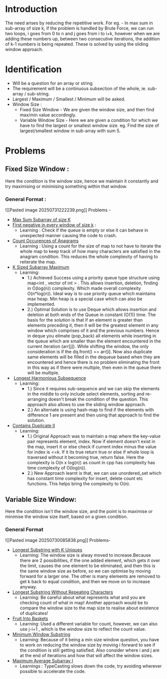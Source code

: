 # Introduction
The need arises by reducing the repetitive work. For eg. - In max sum in sub-array of size k, if the problem is handled by Brute Force, we can run two loops, i goes from 0 to n and j goes from i to i+k, however when we are adding these numbers up, between two consecutive iterations, the addition of k-1 numbers is being repeated. These is solved by using the sliding window approach.

# Identification 
- Will be a question for an array or string
- The requirement will be a continuous subsection of the whole, ie. sub-array / sub-string.
- Largest / Maximum / Smallest / Minimum will be asked.
- Window Size : 
	- Fixed Size Window - We are given the window size, and then find max/min value accordingly.
	- Variable Window Size - Here we are given a condition for which we have to find the largest or smallest window size. eg. Find the size of largest/smallest window in sub-array with sum 5. 

# Problems
## Fixed Size Window :
Here the condition is the window size, hence we maintain it constantly and try maximising or minimising something within that window.
### General Format :
![[Pasted image 20250731222239.png]]
Problems -
- [Max Sum Subarray of size K](https://www.geeksforgeeks.org/problems/max-sum-subarray-of-size-k5313/1)
- [First negative in every window of size k](https://www.geeksforgeeks.org/problems/first-negative-integer-in-every-window-of-size-k3345/1) : 
	- Learning : Check if the queue is empty or else it can behave in unexpected manner causing the code to crash.
- [Count Occurences of Anagrams](https://www.geeksforgeeks.org/problems/count-occurences-of-anagrams5839/1)
	- Learning : Using a count for the size of map to not have to iterate the whole map to keep track of how many characters are satisfied in the anagram condition. This reduces the whole complexity of having to reiterate the map.
- [K Sized Subarray Maximum](https://www.geeksforgeeks.org/problems/maximum-of-all-subarrays-of-size-k3101/1#naive-approach-using-nested-loops-on-k-time-and-o1-space)
	- Learning: 
		- 1.) Achieved Success using a priority queue type structure using map<int , vector of int > . This allows insertion, deletion, finding in O(log(n)) complexity. Which made overall complexity O(n*log(n)).  Ideal way is to use priority queue which maintains max heap. Min heap is a special case which can also be implemented.
		-  2.) Optimal Solution is to use Deque which allows insertion and deletion at both ends of the Queue in constant (O(1)) time. The basis for the solution is that if an element is greater than elements preceding it, then it will be the greatest element in any window which comprises of it and the previous numbers. Hence in deque you elimate (pop_back) all elements while inserting in the queue which are smaller than the element encountered in the current iteration (arr[j]). While shifting the window, the only consideration is if the dq.front() == arr[i]. Now also duplicate same elements will be filled in the dequeue based when they are encountered and hence there is no problem eliminating the front in this way as if there were multiple, then even in the queue there will be multiple.
-  [Longest Harmonious Subsequence](https://leetcode.com/problems/longest-harmonious-subsequence/)
	- Learning:
		- 1.) Since it requires sub-sequence and we can skip the elements in the middle to only include select elements, sorting and re-arranging doesn't break the condition of the question. This approach also allows to use the sliding window approach.
		- 2.) An alternate is using hash-map to find if the elements with difference 1 are present and then using that approach to find the solution.
- [Contains Duplicate II](https://leetcode.com/problems/contains-duplicate-ii/)
	- Learning:
		- 1.) Original Approach was to maintain a map where the key-value pair represents element, index. Now if element doesn't exist in the map, insert it or else check if current index minus the value for index is <=k. If it its true return true or else if whole loop is traversed without it becoming true, return false. Here the complexity is O(n x log(n)) as count in cpp has complexity has time complexity of O(log(n)).
		- 2.) New Approach learnt is that, we can use unordered_set which has constant time complexity for insert, delete count etc functions. This helps bring the complexity to O(n).
## Variable Size Window:
Here the condition isn't the window size, and the point is to maximise or minimise the window size itself, based on a given condition.
### General Format 
![[Pasted image 20250730085838.png]]
Problems-
- [Longest Substring with K Uniques](https://www.geeksforgeeks.org/problems/longest-k-unique-characters-substring0853/1)
	- Learning: The window size is alway moved to increase.Because there are 2 possibilities, if the one added element, which gets it over the limit, causes the one element to be eliminated, and then this is the same window size as before, so we can optimise by moving forward for a larger one. The other is many elements are removed to get k back to equal condition, and then we move on to increase anyway.
- [Longest Substring Without Repeating Characters](https://leetcode.com/problems/longest-substring-without-repeating-characters)
	- Learning: Be careful about what represents what and you are checking count of what in map! Another approach would be to compare the window size to the map size to realise about existence of duplicates!
- [Fruit Into Baskets](https://leetcode.com/problems/fruit-into-baskets/)
	- Learning: Used a different variable for count, however, we can also use j-i+1 , which is the window size to reflect the count value.
- [Minimum Window Substring](https://leetcode.com/problems/minimum-window-substring/)
	- Learning: Because of it being a min size window question, you have to work on reducing the window size by moving i forward to see if the condition is still getting satisfied. Also consider where i and j are at the end of iterations and how that will affect the window sizes.
- [Maximum Average Subarray I](https://leetcode.com/problems/maximum-average-subarray-i/)
	- Learnings : TypeCasting slows down the code, try avoiding wherever possible to accelerate the code.
